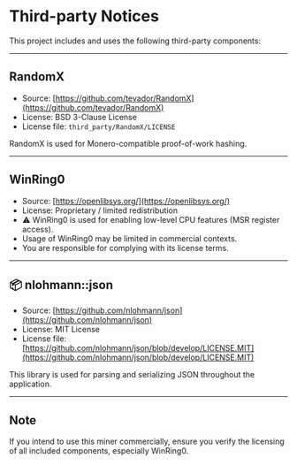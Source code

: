 # Third-party Notices

This project includes and uses the following third-party components:

---

## RandomX

- Source: [https://github.com/tevador/RandomX](https://github.com/tevador/RandomX)
- License: BSD 3-Clause License
- License file: `third_party/RandomX/LICENSE`

RandomX is used for Monero-compatible proof-of-work hashing.

---

## WinRing0

- Source: [https://openlibsys.org/](https://openlibsys.org/)
- License: Proprietary / limited redistribution
- ⚠️ WinRing0 is used for enabling low-level CPU features (MSR register access).
- Usage of WinRing0 may be limited in commercial contexts.
- You are responsible for complying with its license terms.

---

## 📦 nlohmann::json

- Source: [https://github.com/nlohmann/json](https://github.com/nlohmann/json)
- License: MIT License
- License file: [https://github.com/nlohmann/json/blob/develop/LICENSE.MIT](https://github.com/nlohmann/json/blob/develop/LICENSE.MIT)

This library is used for parsing and serializing JSON throughout the application.

---

## Note

If you intend to use this miner commercially, ensure you verify the licensing  
of all included components, especially WinRing0.

